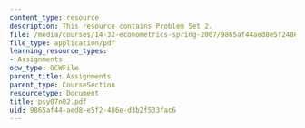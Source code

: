 ```yaml
---
content_type: resource
description: This resource contains Problem Set 2.
file: /media/courses/14-32-econometrics-spring-2007/9865af44aed8e5f2486ed3b2f533fac6_psy07n02.pdf
file_type: application/pdf
learning_resource_types:
- Assignments
ocw_type: OCWFile
parent_title: Assignments
parent_type: CourseSection
resourcetype: Document
title: psy07n02.pdf
uid: 9865af44-aed8-e5f2-486e-d3b2f533fac6
---
```

